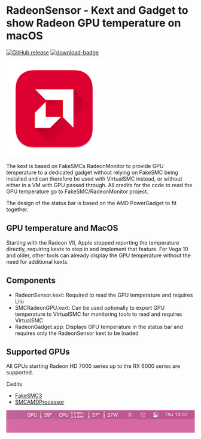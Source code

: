 # RadeonSensor - Kext and Gadget to show Radeon GPU temperature on macOS

[![GitHub release](https://img.shields.io/github/release/Aluveitie/RadeonSensor?include_prereleases=&sort=semver&color=blue)](https://github.com/Aluveitie/RadeonSensor/releases/) [![download-badge](https://img.shields.io/github/downloads/aluveitie/RadeonSensor/total.svg?style=flat-square "Download status")](https://github.com/aluveitie/RadeonSensor/releases/latest "Download status")

![](./imgs/icon.png)

The kext is based on FakeSMCs RadeonMonitor to provide GPU temperature to a dedicated gadget without relying on FakeSMC being installed and can therefore be used with VirtualSMC instead, or without either in a VM with GPU passed through. All credits for the code to read the GPU temperature go to FakeSMC/RadeonMonitor project.

The design of the status bar is based on the AMD PowerGadget to fit together.

## GPU temperature and MacOS
Starting with the Radeon VII, Apple stopped reporting the temperature directly, requiring kexts to step in and implement that feature. For Vega 10 and older, other tools can already display the GPU temperature without the need for additional kexts.

## Components

* RadeonSensor.kext: Required to read the GPU temperature and requires Lilu
* SMCRadeonGPU.kext: Can be used optionally to export GPU temperature to VirtualSMC for monitoring tools to read and requires VirtualSMC
* RadeonGadget.app: Displays GPU temperature in the status bar and requires only the RadeonSensor kext to be loaded

## Supported GPUs

All GPUs starting Radeon HD 7000 series up to the RX 6000 series are supported.


Cedits
* [FakeSMC3](https://github.com/CloverHackyColor/FakeSMC3_with_plugins)
* [SMCAMDProcessor](https://github.com/trulyspinach/SMCAMDProcessor)

![](./imgs/status_bar.png)
